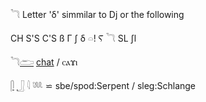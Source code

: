 𓆓 Letter 'δ' simmilar to Dj or the following  

CH S'S C'S ß Γ ʃ δ 𓏏! Ⲋ 𓆓 SL ʃl  

𓆓[𓂧](𓂧) [chat](chat) / ⲥⲁϫⲓ  

[𓋴](𓋴) [𓃀](𓃀) 𓇋 𓆚 ⋍ sbe/spod:Serpent / sleg:Schlange  
